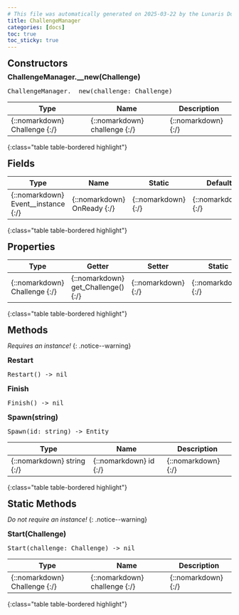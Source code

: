 ```yaml
---
# This file was automatically generated on 2025-03-22 by the Lunaris Documentation Generator
title: ChallengeManager
categories: [docs]
toc: true
toc_sticky: true
---
```

<style>
h2 {
    margin-top: 1rem;
    margin-bottom: 0.5rem;
    padding: 0;
}

h3 {
    margin-top: 0.25rem;
    margin-bottom: 0.25rem;
}

.notice--warning {
    margin-top: 0.25rem !important;
    margin-bottom: 1rem !important;
}
</style>
            


## Constructors
### ChallengeManager.__new(Challenge)
<div class ="highlighter-rouge">
<div class ="highlight">
<pre class ="highlight">
<span class='nf'>ChallengeManager.__new</span>(<span class='o'>challenge</span>: <span class='kt'>Challenge</span>)
</pre>
</div>
</div>

| Type | Name | Description
| --- | --- | --- |
| {::nomarkdown} <span class='kt'>Challenge</span> {:/} | {::nomarkdown} <span class='o'>challenge</span> {:/} | {::nomarkdown} <span class='c'></span> {:/} |
{:class="table table-bordered highlight"}

## Fields

| Type | Name | Static | Default | Description |
| --- | --- | --- | --- | --- |
| {::nomarkdown} <span class='kt'>Event__instance</span> {:/} | {::nomarkdown} <span class='o'>OnReady</span> {:/} | {::nomarkdown}   {:/} | {::nomarkdown}  {:/} | {::nomarkdown} <span class='c'></span> {:/} |
{:class="table table-bordered highlight"}

## Properties

| Type | Getter | Setter | Static | Default | Description |
| --- | --- | --- | --- | --- | --- |
| {::nomarkdown} <span class='kt'>Challenge</span> {:/} | {::nomarkdown} <span class='nf'>get_Challenge</span>() {:/} | {::nomarkdown} <i class ='fas fa-times'></i> {:/} | {::nomarkdown}   {:/} | {::nomarkdown}  {:/} | {::nomarkdown} <span class='c'></span> {:/} |
{:class="table table-bordered highlight"}

## Methods
*Requires an instance!*
{: .notice--warning}

### Restart
<div class ="highlighter-rouge">
<div class ="highlight">
<pre class ="highlight">
<span class='nf'>Restart</span>() -> <span class='kt'>nil</span>
</pre>
</div>
</div>

### Finish
<div class ="highlighter-rouge">
<div class ="highlight">
<pre class ="highlight">
<span class='nf'>Finish</span>() -> <span class='kt'>nil</span>
</pre>
</div>
</div>

### Spawn(string)
<div class ="highlighter-rouge">
<div class ="highlight">
<pre class ="highlight">
<span class='nf'>Spawn</span>(<span class='o'>id</span>: <span class='kt'>string</span>) -> <span class='kt'>Entity</span>
</pre>
</div>
</div>

| Type | Name | Description
| --- | --- | --- |
| {::nomarkdown} <span class='kt'>string</span> {:/} | {::nomarkdown} <span class='o'>id</span> {:/} | {::nomarkdown} <span class='c'></span> {:/} |
{:class="table table-bordered highlight"}

## Static Methods
*Do not require an instance!*
{: .notice--warning}

### Start(Challenge)
<div class ="highlighter-rouge">
<div class ="highlight">
<pre class ="highlight">
<span class='nf'>Start</span>(<span class='o'>challenge</span>: <span class='kt'>Challenge</span>) -> <span class='kt'>nil</span>
</pre>
</div>
</div>

| Type | Name | Description
| --- | --- | --- |
| {::nomarkdown} <span class='kt'>Challenge</span> {:/} | {::nomarkdown} <span class='o'>challenge</span> {:/} | {::nomarkdown} <span class='c'></span> {:/} |
{:class="table table-bordered highlight"}

